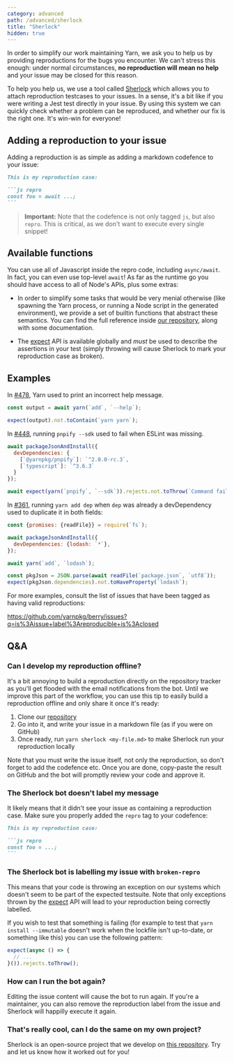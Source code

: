 ```yaml
---
category: advanced
path: /advanced/sherlock
title: "Sherlock"
hidden: true
---
```


In order to simplify our work maintaining Yarn, we ask you to help us by providing reproductions for the bugs you encounter. We can't stress this enough: under normal circumstances, **no reproduction will mean no help** and your issue may be closed for this reason.

To help you help us, we use a tool called [Sherlock](https://github.com/arcanis/sherlock) which allows you to attach reproduction testcases to your issues. In a sense, it's a bit like if you were writing a Jest test directly in your issue. By using this system we can quickly check whether a problem can be reproduced, and whether our fix is the right one. It's win-win for everyone!

## Adding a reproduction to your issue

Adding a reproduction is as simple as adding a markdown codefence to your issue:

~~~markdown
This is my reproduction case:

```js repro
const foo = await ...;
```
~~~

> **Important:** Note that the codefence is not only tagged `js`, but also `repro`. This is critical, as we don't want to execute every single snippet!

## Available functions

You can use all of Javascript inside the repro code, including `async/await`. In fact, you can even use top-level `await`! As far as the runtime go you should have access to all of Node's APIs, plus some extras:

- In order to simplify some tasks that would be very menial otherwise (like spawning the Yarn process, or running a Node script in the generated environment), we provide a set of builtin functions that abstract these semantics. You can find the full reference inside [our repository](scripts/actions/sherlock-prepare.js), along with some documentation.

- The [expect](https://jestjs.io/docs/en/expect) API is available globally and *must* be used to describe the assertions in your test (simply throwing will cause Sherlock to mark your reproduction case as broken).

## Examples

In [#478](https://github.com/yarnpkg/berry/issues/478), Yarn used to print an incorrect help message.

```js
const output = await yarn(`add`, `--help`);

expect(output).not.toContain(`yarn yarn`);
```

In [#448](https://github.com/yarnpkg/berry/issues/448), running `pnpify --sdk` used to fail when ESLint was missing.

```js
await packageJsonAndInstall({
  devDependencies: {
    [`@yarnpkg/pnpify`]: `^2.0.0-rc.3`,
    [`typescript`]: `^3.6.3`
  }
});

await expect(yarn(`pnpify`, `--sdk`)).rejects.not.toThrow(`Command failed`);
```

In [#361](https://github.com/yarnpkg/berry/issues/361), running `yarn add dep` when `dep` was already a devDependency used to duplicate it in both fields:

```js
const {promises: {readFile}} = require(`fs`);

await packageJsonAndInstall({
  devDependencies: {lodash: `*`},
});

await yarn(`add`, `lodash`);

const pkgJson = JSON.parse(await readFile(`package.json`, `utf8`));
expect(pkgJson.dependencies).not.toHaveProperty(`lodash`);
```

For more examples, consult the list of issues that have been tagged as having valid reproductions:

https://github.com/yarnpkg/berry/issues?q=is%3Aissue+label%3Areproducible+is%3Aclosed


## Q&A

### Can I develop my reproduction offline?

It's a bit annoying to build a reproduction directly on the repository tracker as you'll get flooded with the email notifications from the bot. Until we improve this part of the workflow, you can use this tip to easily build a reproduction offline and only share it once it's ready:

1. Clone our [repository](https://github.com/yarnpkg/berry)
2. Go into it, and write your issue in a markdown file (as if you were on GitHub)
3. Once ready, run `yarn sherlock <my-file.md>` to make Sherlock run your reproduction locally

Note that you must write the issue itself, not only the reproduction, so don't forget to add the codefence etc. Once you are done, copy-paste the result on GitHub and the bot will promptly review your code and approve it.

### The Sherlock bot doesn't label my message

It likely means that it didn't see your issue as containing a reproduction case. Make sure you properly added the `repro` tag to your codefence:

~~~markdown
This is my reproduction case:

```js repro
const foo = ...;
```
~~~

### The Sherlock bot is labelling my issue with `broken-repro`

This means that your code is throwing an exception on our systems which doesn't seem to be part of the expected testsuite. Note that only exceptions thrown by the [expect](https://jestjs.io/docs/en/expect) API will lead to your reproduction being correctly labelled.

If you wish to test that something is failing (for example to test that `yarn install --immutable` doesn't work when the lockfile isn't up-to-date, or something like this) you can use the following pattern:

```js
expect(async () => {
  // ...
}()).rejects.toThrow();
```

### How can I run the bot again?

Editing the issue content will cause the bot to run again. If you're a maintainer, you can also remove the reproduction label from the issue and Sherlock will happilly execute it again.

### That's really cool, can I do the same on my own project?

Sherlock is an open-source project that we develop on [this repository](https://github.com/arcanis/sherlock). Try and let us know how it worked out for you!
